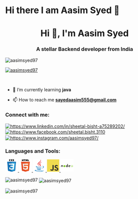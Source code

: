 # Hi there I am Aasim Syed 👋

<!--
**aasimsyed97/aasimsyed97** is a ✨ _special_ ✨ repository because its `README.md` (this file) appears on your GitHub profile.

Here are some ideas to get you started:

- 🔭 I’m currently working on hidden gem.
- 🌱 I’m currently learning Java core conecepts.
- 👯 I’m looking to collaborate on  logo building.
- 🤔 I’m looking for help with ...
- 💬 Ask me about Javascript,HTML,CSS
- 📫 How to reach me: linkedin.com/in/aasim-syed-4066b4243 ,sayedaasim555@gmail.com
- 😄 Pronouns: he/him also you can refer me as dedicated.
- ⚡ Fun fact: I like to wake up early and take long walks. 
-->


<h1 align="center">Hi 👋, I'm Aasim Syed</h1>
<h3 align="center">A stellar Backend developer from India</h3>

<p align="left"> <img src="https://komarev.com/ghpvc/?username=aasimsyed97&label=Profile%20views&color=0e75b6&style=flat" alt="aasimsyed97" /> </p>

<p align="left"> <a href="https://github.com/ryo-ma/github-profile-trophy"><img src="https://github-profile-trophy.vercel.app/?username=aasimsyed97" alt="aasimsyed97" /></a> </p>

 <p align="left"> <a href="https://twitter.com/" target="blank"><img src="https://img.shields.io/twitter/follow/?logo=twitter&style=for-the-badge" alt="" /></a> </p>

- 🌱 I’m currently learning **java**

- 📫 How to reach me **sayedaasim555@gmail.com**

<h3 align="left">Connect with me:</h3>
<p align="left">
<a href="https://linkedin.com/in/https://www.linkedin.com/in/sheetal-bisht-a75289202/" target="blank"><img align="center" src="https://raw.githubusercontent.com/rahuldkjain/github-profile-readme-generator/master/src/images/icons/Social/linked-in-alt.svg" alt="https://www.linkedin.com/in/sheetal-bisht-a75289202/" height="30" width="40" /></a>
<a href="https://fb.com/https://www.facebook.com/sheetal.bisht.3110" target="blank"><img align="center" src="https://raw.githubusercontent.com/rahuldkjain/github-profile-readme-generator/master/src/images/icons/Social/facebook.svg" alt="https://www.facebook.com/sheetal.bisht.3110" height="30" width="40" /></a>
<a href="https://instagram.com/https://www.instagram.com/sheetalbisht16/" target="blank"><img align="center" src="https://raw.githubusercontent.com/rahuldkjain/github-profile-readme-generator/master/src/images/icons/Social/instagram.svg" alt="https://www.instagram.com/aasimsyed97/" height="30" width="40" /></a>
</p>

<h3 align="left">Languages and Tools:</h3>
<p align="left"> <a href="https://www.w3schools.com/css/" target="_blank" rel="noreferrer"> <img src="https://raw.githubusercontent.com/devicons/devicon/master/icons/css3/css3-original-wordmark.svg" alt="css3" width="40" height="40"/> </a> <a href="https://www.w3.org/html/" target="_blank" rel="noreferrer"> <img src="https://raw.githubusercontent.com/devicons/devicon/master/icons/html5/html5-original-wordmark.svg" alt="html5" width="40" height="40"/> </a> <a href="https://www.java.com" target="_blank" rel="noreferrer"> <img src="https://raw.githubusercontent.com/devicons/devicon/master/icons/java/java-original.svg" alt="java" width="40" height="40"/> </a> <a href="https://developer.mozilla.org/en-US/docs/Web/JavaScript" target="_blank" rel="noreferrer"> <img src="https://raw.githubusercontent.com/devicons/devicon/master/icons/javascript/javascript-original.svg" alt="javascript" width="40" height="40"/> </a> <a href="https://nodejs.org" target="_blank" rel="noreferrer"> <img src="https://raw.githubusercontent.com/devicons/devicon/master/icons/nodejs/nodejs-original-wordmark.svg" alt="nodejs" width="40" height="40"/> </a> </p>

<p><img align="left" src="https://github-readme-stats.vercel.app/api/top-langs?username=aasimsyed97&show_icons=true&locale=en&layout=compact" alt="aasimsyed97" /></p>

<p>&nbsp;<img align="center" src="https://github-readme-stats.vercel.app/api?username=aasimsyed97&show_icons=true&locale=en" alt="aasimsyed97" /></p>

<p><img align="center" src="https://github-readme-streak-stats.herokuapp.com/?user=aasimsyed97&" alt="aasimsyed97" /></p>
